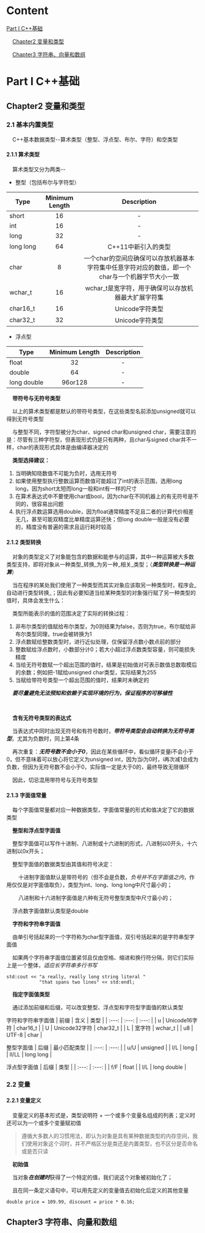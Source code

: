 # Content

[Part I C++基础](https://github.com/Jarvis-Guo/Notes/blob/main/C++Primer/Note.md#part-i-c%E5%9F%BA%E7%A1%80)

&nbsp;&nbsp;&nbsp;&nbsp;[Chapter2 变量和类型](https://github.com/Jarvis-Guo/Notes/blob/main/C++Primer/Note.md#chapter2-%E5%8F%98%E9%87%8F%E5%92%8C%E7%B1%BB%E5%9E%8B)

&nbsp;&nbsp;&nbsp;&nbsp;[Chapter3 字符串、向量和数组](https://github.com/Jarvis-Guo/Notes/blob/main/C++Primer/Note.md#chapter3-%E5%AD%97%E7%AC%A6%E4%B8%B2%E5%90%91%E9%87%8F%E5%92%8C%E6%95%B0%E7%BB%84)

# Part I C++基础

## Chapter2 变量和类型
### 2.1 基本内置类型
&nbsp;&nbsp;&nbsp;&nbsp;C++基本数据类型--算术类型（整型、浮点型、布尔、字符）和空类型
  
#### 2.1.1 算术类型
&nbsp;&nbsp;&nbsp;&nbsp;算术类型又分为两类--
  
 - 整型（包括布尔与字符型）

| Type | Minimum Length | Description |
| ----- | :---: | :---: |
| short | 16 | - |
| int   | 16 | - |
| long  | 32 | - |
| long&nbsp;long | 64 | C++11中新引入的类型 |
| char  | 8 | 一个char的空间应确保可以存放机器基本字符集中任意字符对应的数值，即一个char与一个机器字节大小一致 |
| wchar_t | 16 | wchar_t是宽字符，用于确保可以存放机器最大扩展字符集 |
| char16_t | 16 | Unicode字符类型 |
| char32_t | 32 | Unicode字符类型 |
  
 - 浮点型

| Type | Minimum Length | Description |
| ----- | :---: | :---: |
| float | 32 | - |
| double | 64 | - |
| long&nbsp;double | 96or128 | - |

&nbsp;&nbsp;&nbsp;&nbsp;**带符号与无符号类型**

&nbsp;&nbsp;&nbsp;&nbsp;以上的算术类型都是默认的带符号类型，在这些类型名前添加unsigned就可以得到无符号类型

&nbsp;&nbsp;&nbsp;&nbsp;与整型不同，字符型被分为char、signed char和unsigned char，需要注意的是：尽管有三种字符型，但表现形式仍是只有两种，且char与signed char并不一样，char的表现形式具体是由编译器决定的


&nbsp;&nbsp;&nbsp;&nbsp;**类型选择建议：**
  
1. 当明确知晓数值不可能为负时，选用无符号
2. 如果使用整型执行整数运算而数值可能超过了int的表示范围，选用long long，因为short太短而long一般和int有一样的尺寸
3. 在算术表达式中不要使用char或bool，因为char在不同机器上的有无符号是不同的，很容易出问题
4. 执行浮点数运算选用double，因为float通常精度不足且二者的计算代价相差无几，甚至可能双精度比单精度运算还快；但long double一般是没有必要的，精度没有普遍的需求且运行耗时较高


#### 2.1.2 类型转换

&nbsp;&nbsp;&nbsp;&nbsp;对象的类型定义了对象能包含的数据和能参与的运算，其中一种运算被大多数类型支持，即将对象从一种类型_转换_为另一种_相关_类型；（***类型转换是一种运算***）

&nbsp;&nbsp;&nbsp;&nbsp;当在程序的某处我们使用了一种类型而其实对象应该取另一种类型时，程序会_自动进行类型转换_；因此有必要知道当给某种类型的对象强行赋了另一种类型的值时，具体会发生什么：

&nbsp;&nbsp;&nbsp;&nbsp;类型所能表示的值的范围决定了实际的转换过程：

1. 非布尔类型的值赋给布尔类型，为0则结果为false，否则为true，布尔赋给非布尔类型同理，true会被转换为1
2. 浮点数赋给整数类型时，进行近似处理，仅保留浮点数小数点前的部分
3. 整数赋给浮点数时，小数部分计0；若大小超过浮点数类型容量，则可能损失精度
4. 当给无符号数赋一个超出范围的值时，结果是初始值对可表示数值总数取模后的余数；例如把-1赋给unsigned char类型，实际结果为255
5. 当赋给带符号类型一个超出范围的值时，结果时未确定的

&nbsp;&nbsp;&nbsp;&nbsp;***要尽量避免无法预知和依赖于实现环境的行为，保证程序的可移植性***

&nbsp;

&nbsp;&nbsp;&nbsp;&nbsp;**含有无符号类型的表达式**

&nbsp;&nbsp;&nbsp;&nbsp;当表达式中同时出现无符号和有符号数时，***带符号类型会自动转换为无符号类型***，尤其为负数时，同上第4条

&nbsp;&nbsp;&nbsp;&nbsp;再次重复：***无符号数不会小于0***，因此在某些循环中，看似循环变量i不会小于0，但不意味着可以放心将它定义为unsigned int，因为当i为0时，i再次减1会成为负数，但因为无符号数不会小于0，实际值一定是大于0的，最终导致无限循环

&nbsp;&nbsp;&nbsp;&nbsp;因此，切忌混用带符号与无符号类型

#### 2.1.3 字面值常量

&nbsp;&nbsp;&nbsp;&nbsp;每个字面值常量都对应一种数据类型，字面值常量的形式和值决定了它的数据类型

&nbsp;&nbsp;&nbsp;&nbsp;**整型和浮点型字面值**

&nbsp;&nbsp;&nbsp;&nbsp;整型字面值可以写作十进制、八进制或十六进制的形式，八进制以0开头，十六进制以0x开头；

&nbsp;&nbsp;&nbsp;&nbsp;整型字面值的数据类型由其值和符号决定：

&nbsp;&nbsp;&nbsp;&nbsp;&nbsp;&nbsp;&nbsp;&nbsp;十进制字面值默认是带符号的（但不会是负数，_负号并不在字面值之内_，作用仅仅是对字面值取负），类型为int、long、long long中尺寸最小的；

&nbsp;&nbsp;&nbsp;&nbsp;&nbsp;&nbsp;&nbsp;&nbsp;八进制和十六进制字面值是六种有无符号整型类型中尺寸最小的；

&nbsp;&nbsp;&nbsp;&nbsp;浮点数字面值默认类型是double

&nbsp;&nbsp;&nbsp;&nbsp;**字符和字符串字面值**

&nbsp;&nbsp;&nbsp;&nbsp;由单引号括起来的一个字符称为char型字面值，双引号括起来的是字符串型字面值

&nbsp;&nbsp;&nbsp;&nbsp;如果两个字符串字面值位置紧邻且仅由空格、缩进和换行符分隔，则它们实际上是一个整体，_适应长字符串多行书写_

```
std:cout << "a really, really long string literal "
            "that spans two lines" << std:endl;
```

&nbsp;&nbsp;&nbsp;&nbsp;**指定字面值类型**

&nbsp;&nbsp;&nbsp;&nbsp;通过添加前缀和后缀，可以改变整型、浮点型和字符型字面值的默认类型

字符和字符串字面值
| 前缀 | 含义 | 类型 |
| :---: | :---: | :---: |
| u | Unicode16字符 | char16_t |
| U | Unicode32字符 | char32_t |
| L | 宽字符 | wchar_t |
| u8 | UTF-8 | char |

整型字面值
| 后缀 | 最小匹配类型 |
| :---: | :---: |
| u/U | unsigned |
| l/L | long |
| ll/LL | long long |

浮点型字面值
| 后缀 | 类型 |
| :---: | :---: |
| f/F | float |
| l/L | long double |

### 2.2 变量

#### 2.2.1 变量定义

&nbsp;&nbsp;&nbsp;&nbsp;变量定义的基本形式是，类型说明符 + 一个或多个变量名组成的列表；定义时还可以为一个或多个变量赋初值

> 遵循大多数人的习惯用法，即认为对象是具有某种数据类型的内存空间，我们使用对象这个词时，并不严格区分是类还是内置类型，也不区分是否命名或是否只读

&nbsp;&nbsp;&nbsp;&nbsp;**初始值**

&nbsp;&nbsp;&nbsp;&nbsp;当对象***在创建时***获得了一个特定的值，我们说这个对象被初始化了；

&nbsp;&nbsp;&nbsp;&nbsp;且在同一条定义语句中，可以用先定义的变量值去初始化后定义的其他变量

```
double price = 109.99, discount = price * 0.16;
```



## Chapter3 字符串、向量和数组
